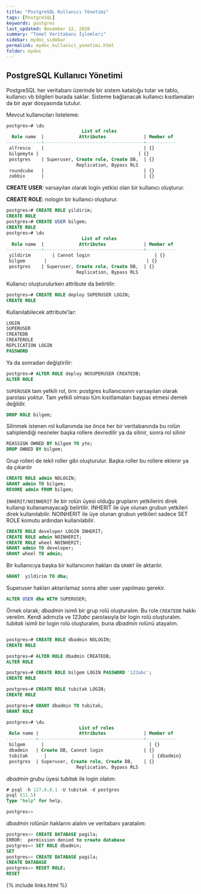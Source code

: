 ```yaml
---
title: "PostgreSQL Kullanıcı Yönetimi"
tags: [PostgreSQL]
keywords: postgres
last_updated: November 12, 2020
summary: "Temel Veritabanı İşlemleri"
sidebar: mydoc_sidebar
permalink: mydoc_kullanici_yonetimi.html
folder: mydoc
---
```


## PostgreSQL Kullanıcı Yönetimi

PostgreSQL her veritabanı üzerinde bir sistem kataloğu tutar ve tablo, kullanıcı vb bilgileri burada saklar. Sisteme bağlanacak kullanıcı kısıtlamaları da bir ayar dosyasında tutulur.

Mevcut kullanıcıları listeleme:

```sql
postgres=# \du
                            List of roles
  Role name  |             Attributes              | Member of
-------------+-------------------------------------+-----------
 alfresco    |                                     | {}
 bilgemyte |                                     | {}
 postgres    | Superuser, Create role, Create DB,  | {}
                          Replication, Bypass RLS
 roundcube   |                                     | {}
 zabbix      |                                     | {}
```

**CREATE USER**: varsayılan olarak login yetkisi olan bir kullanıcı oluşturur.

**CREATE ROLE**: nologin bir kullanıcı oluşturur.

```sql
postgres=# CREATE ROLE yildirim;
CREATE ROLE
postgres=# CREATE USER bilgem;
CREATE ROLE
postgres=# \du
                            List of roles
  Role name  |             Attributes              | Member of
-------------+-------------------------------------+-----------
 yildirim        | Cannot login                        | {}
 bilgem       |                                     | {}
 postgres    | Superuser, Create role, Create DB,  | {}
                          Replication, Bypass RLS
```

Kullanıcı oluşturulurken attribute da belirtilir:

```sql
postgres=# CREATE ROLE deploy SUPERUSER LOGIN;
CREATE ROLE
```

Kullanılabilecek attribute’lar:

```sql
LOGIN
SUPERUSER
CREATEDB
CREATEROLE
REPLICATION LOGIN
PASSWORD
```

Ya da sonradan değiştirilir:

```sql
postgres=# ALTER ROLE deploy NOSUPERUSER CREATEDB;
ALTER ROLE
```

``SUPERUSER`` tam yetkili rol, örn: postgres kullanıcısının varsayılan olarak parolası yoktur. Tam yetkili olması tüm kısıtlamaları baypas etmesi demek değildir.

```sql
DROP ROLE bilgem;
```

Silinmek istenen rol kullanımda ise önce her bir veritabanında bu rolün sahiplendiği nesneler başka rollere devredilir ya da silinir, sonra rol silinir

```sql
REASSIGN OWNED BY bilgem TO yte;
DROP OWNED BY bilgem;
```

Grup rolleri de tekil roller gibi oluşturulur. Başka roller bu rollere eklenir ya da çıkarılır

```sql
CREATE ROLE admin NOLOGIN;
GRANT admin TO bilgem;
REVOKE admin FROM bilgem;
```

``INHERIT/NOINHERIT`` ile bir rolün üyesi olduğu grupların yetkilerini direk kullanıp kullanamayacağı belirtilir. INHERIT ile üye olunan grubun yetkileri direk kullanılabilir. NOINHERIT ile üye olunan grubun yetkileri sadece SET ROLE komutu ardından kullanılabilir.

```sql
CREATE ROLE developer LOGIN INHERIT;
CREATE ROLE admin NOINHERIT;
CREATE ROLE wheel NOINHERIT;
GRANT admin TO developer;
GRANT wheel TO admin;
```

Bir kullanıcıya başka bir kullanıcının hakları da ``GRANT`` ile aktarılır.

```sql
GRANT  yildirim TO dba;
```

Superuser hakları aktarılamaz sonra alter user yapılması gerekir.

```sql
ALTER USER dba WITH SUPERUSER;
```

Örnek olarak; *dbadmin* isimli bir grup rolü oluşturalım. Bu role ``CREATEDB`` hakkı verelim. Kendi adımızla ve *123abc* parolasıyla bir login rolü oluşturalım. *tubitak* isimli bir login rolü oluşturalım, buna *dbadmin* rolünü atayalım.

```sql

postgres=# CREATE ROLE dbadmin NOLOGIN;
CREATE ROLE

postgres=# ALTER ROLE dbadmin CREATEDB;
ALTER ROLE

postgres=# CREATE ROLE bilgem LOGIN PASSWORD '123abc';
CREATE ROLE

postgres=# CREATE ROLE tubitak LOGIN;
CREATE ROLE

postgres=# GRANT dbadmin TO tubitak;
GRANT ROLE

postgres=# \du
                           List of roles
 Role name |               Attributes              | Member of
-----------+---------------------------------------+-----------
 bilgem      |                                       | {}
 dbadmin   | Create DB, Cannot login               | {}
 tubitak      |                                       | {dbadmin}
 postgres  | Superuser, Create role, Create DB,    | {}
                          Replication, Bypass RLS
```

*dbadmin* grubu üyesi *tubitak* ile login olalım:

```sql
# psql -h 127.0.0.1 -U tubitak -d postgres
psql (11.5)
Type "help" for help.

postgres=>
```

*dbadmin* rolünün haklarını alalım ve veritabanı yaratalım:

```sql
postgres=> CREATE DATABASE pagila;
ERROR:  permission denied to create database
postgres=> SET ROLE dbadmin;
SET
postgres=> CREATE DATABASE pagila;
CREATE DATABASE
postgres=> RESET ROLE;
RESET
```

{% include links.html %}
